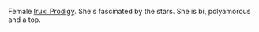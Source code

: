 Female [Iruxi Prodigy](https://2e.aonprd.com/Monsters.aspx?ID=1656). She's fascinated by the stars.
She is bi, polyamorous and a top.